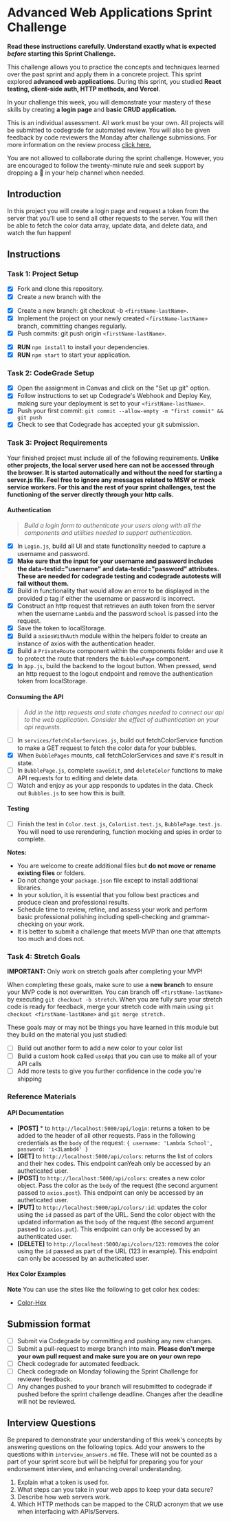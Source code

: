# Advanced Web Applications Sprint Challenge

**Read these instructions carefully. Understand exactly what is expected _before_ starting this Sprint Challenge.**

This challenge allows you to practice the concepts and techniques learned over the past sprint and apply them in a concrete project. This sprint explored **advanced web applications**. During this sprint, you studied **React testing, client-side auth, HTTP methods, and Vercel**.

In your challenge this week, you will demonstrate your mastery of these skills by creating **a login page** and **basic CRUD application.**

This is an individual assessment. All work must be your own. All projects will be submitted to codegrade for automated review. You will also be given feedback by code reviewers the Monday after challenge submissions. For more information on the review process [click here.](https://www.notion.so/lambdaschool/How-to-View-Feedback-in-CodeGrade-c5147cee220c4044a25de28bcb6bb54a)

You are not allowed to collaborate during the sprint challenge. However, you are encouraged to follow the twenty-minute rule and seek support by dropping a :wave: in your help channel when needed.

## Introduction

In this project you will create a login page and request a token from the server that you'll use to send all other requests to the server. You will then be able to fetch the color data array, update data, and delete data, and watch the fun happen!

## Instructions

### Task 1: Project Setup

* [x] Fork and clone this repository.
* [x] Create a new branch with the 
- [x] Create a new branch: git checkout -b `<firstName-lastName>`.
- [x] Implement the project on your newly created `<firstName-lastName>` branch, committing changes regularly.
- [x] Push commits: git push origin `<firstName-lastName>`.
* [x] **RUN** `npm install` to install your dependencies.
* [x] **RUN** `npm start` to start your application.

### Task 2: CodeGrade Setup

* [x] Open the assignment in Canvas and click on the "Set up git" option.
* [x] Follow instructions to set up Codegrade's Webhook and Deploy Key, making sure your deployment is set to your `<firstName-lastName>`.
* [x] Push your first commit: `git commit --allow-empty -m "first commit" && git push`
* [x] Check to see that Codegrade has accepted your git submission.

### Task 3: Project Requirements

Your finished project must include all of the following requirements. **Unlike other projects, the local server used here can not be accessed through the browser. It is started automatically and without the need for starting a server.js file. Feel free to ignore any messages related to MSW or mock service workers. For this and the rest of your sprint challenges, test the functioning of the server directly through your http calls.**

#### Authentication
> *Build a login form to authenticate your users along with all the components and utilities needed to support authentication.*

* [x] In `Login.js`, build all UI and state functionality needed to capture a username and password.
* [x] **Make sure that the input for your username and password includes the data-testid="username" and data-testid="password" attributes. These are needed for codegrade testing and codegrade autotests will fail without them.**
* [x] Build in functionality that would allow an error to be displayed in the provided p tag if either the username or password is incorrect.
* [x] Construct an http request that retrieves an auth token from the server when the username `Lambda` and the password `School` is passed into the request.
* [x] Save the token to localStorage.
* [x] Build a `axiosWithAuth` module within the helpers folder to create an instance of axios with the authentication header.
* [x] Build a `PrivateRoute` component within the components folder and use it to protect the route that renders the `BubblesPage` component.
* [x] In `App.js`, build the backend to the logout button. When pressed, send an http request to the logout endpoint and remove the authentication token from localStorage.

#### Consuming the API
> *Add in the http requests and state changes needed to connect our api to the web application. Consider the effect of authentication on your api requests.*

* [ ] In `services/fetchColorServices.js`, build out fetchColorService function to make a GET request to fetch the color data for your bubbles.
* [x] When `BubblePages` mounts, call fetchColorServices and save it's result in state.
* [ ] In `BubblePage.js`, complete `saveEdit`, and `deleteColor` functions to make API requests for to editing and delete data.
* [ ] Watch and enjoy as your app responds to updates in the data. Check out `Bubbles.js` to see how this is built.

#### Testing
* [ ] Finish the test in `Color.test.js`, `ColorList.test.js`, `BubblePage.test.js`. You will need to use rerendering, function mocking and spies in order to complete.

**Notes:**
* You are welcome to create additional files but **do not move or rename existing files** or folders.
* Do not change your `package.json` file except to install additional libraries.
* In your solution, it is essential that you follow best practices and produce clean and professional results.
* Schedule time to review, refine, and assess your work and perform basic professional polishing including spell-checking and grammar-checking on your work.
* It is better to submit a challenge that meets MVP than one that attempts too much and does not.

### Task 4: Stretch Goals

**IMPORTANT:** Only work on stretch goals after completing your MVP!

When completing these goals, make sure to use a **new branch** to ensure your MVP code is not overwritten. You can branch off `<firstName-lastName>` by executing `git checkout -b stretch`. When you are fully sure your stretch code is ready for feedback, merge your stretch code with main using `git checkout <firstName-lastName>` and `git merge stretch.`

These goals may or may not be things you have learned in this module but they build on the material you just studied:

* [ ] Build out another form to add a new color to your color list
* [ ] Build a custom hook called `useApi` that you can use to make all of your API calls
* [ ] Add more tests to give you further confidence in the code you're shipping

### Reference Materials

#### API Documentation
* **[POST]** * to `http://localhost:5000/api/login`: returns a token to be added to the header of all other requests. Pass in the following credentials as the `body` of the request: `{ username: 'Lambda School', password: 'i<3Lambd4' }`
* **[GET]** to `http://localhost:5000/api/colors`: returns the list of colors and their hex codes. This endpoint canYeah only be accessed by an autheticated user.
* **[POST]** to `http://localhost:5000/api/colors`: creates a new color object. Pass the color as the `body` of the request (the second argument passed to `axios.post`). This endpoint can only be accessed by an autheticated user.
* **[PUT]** to `http://localhost:5000/api/colors/:id`: updates the color using the `id` passed as part of the URL. Send the color object with the updated information as the `body` of the request (the second argument passed to `axios.put`). This endpoint can only be accessed by an authenticated user.
* **[DELETE]** to `http://localhost:5000/api/colors/123`: removes the color using the `id` passed as part of the URL (123 in example). This endpoint can only be accessed by an autheticated user.

#### Hex Color Examples
**Note** You can use the sites like the following to get color hex codes:
* [Color-Hex](https://www.color-hex.com/)

## Submission format

* [ ] Submit via Codegrade by committing and pushing any new changes.
* [ ] Submit a pull-request to merge <firstName-lastName> branch into main. **Please don't merge your own pull request and make sure you are on your own repo**
* [ ] Check codegrade for automated feedback.
* [ ] Check codegrade on Monday following the Sprint Challenge for reviewer feedback.
* [ ] Any changes pushed to your <firstName-lastName> branch will resubmitted to codegrade if pushed before the sprint challenge deadline. Changes after the deadline will not be reviewed.

## Interview Questions

Be prepared to demonstrate your understanding of this week's concepts by answering questions on the following topics. Add your answers to the questions within `interview_answers.md` file. These will not be counted as a part of your sprint score but will be helpful for preparing you for your endorsement interview, and enhancing overall understanding.

1. Explain what a token is used for.
2. What steps can you take in your web apps to keep your data secure?
3. Describe how web servers work.
4. Which HTTP methods can be mapped to the CRUD acronym that we use when interfacing with APIs/Servers.
